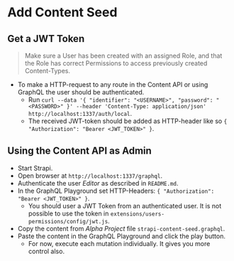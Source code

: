 # Add Content Seed

## Get a JWT Token

> Make sure a User has been created with an assigned Role, and that the Role has correct Permissions to access previously created Content-Types.

- To make a HTTP-request to any route in the Content API or using GraphQL the user should be authenticated.
    - Run `curl --data '{ "identifier": "<USERNAME>", "password": "<PASSWORD>" }' --header 'Content-Type: application/json' http://localhost:1337/auth/local`.
    - The received JWT-token should be added as HTTP-header like so `{ "Authorization": "Bearer <JWT_TOKEN>" }`.

## Using the Content API as Admin

- Start Strapi.
- Open browser at `http://localhost:1337/graphql`.
- Authenticate the user *Editor* as described in `README.md`.
- In the GraphQL Playground set HTTP-Headers: `{ "Authorization": "Bearer <JWT_TOKEN>" }`.
    - You should user a JWT Token from an authenticated user. It is not possible to use the token in `extensions/users-permissions/config/jwt.js`.
- Copy the content from *Alpha Project* file `strapi-content-seed.graphql`.
- Paste the content in the GraphQL Playground and click the play button.
    - For now, execute each mutation individually. It gives you more control also.
